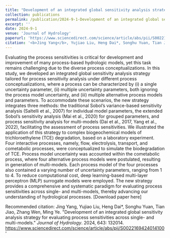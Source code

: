 ```yaml
---
title: "Development of an integrated global sensitivity analysis strategy for evaluating process sensitivities across single- and multi-models"
collection: publications
permalink: /publication/2024-9-1-Development of an integrated global sensitivity analysis strategy for evaluating process sensitivities across single- and multi-models
excerpt: ''
date: 2024-9-1
venue: 'Journal of Hydrology'
paperurl: 'https://www.sciencedirect.com/science/article/abs/pii/S0022169424014100'
citation: '<b>Jing Yang</b>, Yujiao Liu, Heng Dai*, Songhu Yuan, Tian Jiao, Zhang Wen, Ming Ye. &quot;Development of an integrated global sensitivity analysis strategy for evaluating process sensitivities across single- and multi-models.&quot; <i>Journal of Hydrology</i>. 2024, 643: 132014. https://www.sciencedirect.com/science/article/abs/pii/S0022169424014100'
---
```

Evaluating the process sensitivities is critical for development and improvement of many process-based hydrologic models, yet this task remains challenging due to the diverse process conceptualizations. In this study, we developed an integrated global sensitivity analysis strategy tailored for process sensitivity analysis under different process conceptualizations, where a process can be characterized by (i) a single uncertainty parameter, (ii) multiple uncertainty parameters, both ignoring the process model uncertainty, and (iii) multiple alternative process models and parameters. To accommodate these scenarios, the new strategy integrates three methods: the traditional Sobol’s variance-based sensitivity analysis (Saltelli et al., 2007) for individual model parameters, the extended Sobol’s sensitivity analysis (Mai et al., 2020) for grouped parameters, and process sensitivity analysis for multi-models (Dai et al., 2017, Yang et al., 2022), facilitating the assessment of process sensitivities. We illustrated the application of this strategy to complex biogeochemical models of trichloroethylene (TCE) degradation, based on a laboratory experiment. Four interactive processes, namely, flow, electrolysis, transport, and cometabolic processes, were conceptualized to simulate the biodegradation of TCE. Process model uncertainty was accounted within the cometabolic process, where four alternative process models were postulated, resulting in generation of multi-models. Each process model of the four processes also contained a varying number of uncertainty parameters, ranging from 1 to 4. To reduce computational cost, deep learning-based multi-layer perceptron (MLP) surrogate models were employed. The new strategy provides a comprehensive and systematic paradigm for evaluating process sensitivities across single- and multi-models, thereby advancing our understanding of hydrological processes.
[Download paper here]

Recommended citation: Jing Yang, Yujiao Liu, Heng Dai*, Songhu Yuan, Tian Jiao, Zhang Wen, Ming Ye. &quot;Development of an integrated global sensitivity analysis strategy for evaluating process sensitivities across single- and multi-models.&quot; <i>Journal of Hydrology</i>. 2024, 643: 132014. https://www.sciencedirect.com/science/article/abs/pii/S0022169424014100'

